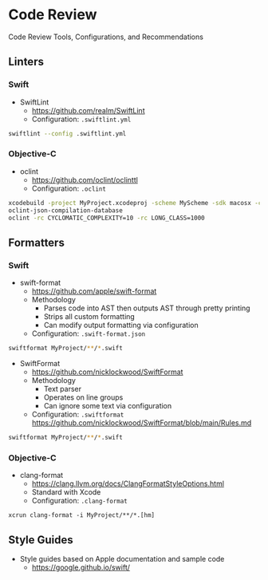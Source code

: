 # Code Review

Code Review Tools, Configurations, and Recommendations

## Linters

### Swift

- SwiftLint
  - https://github.com/realm/SwiftLint
  - Configuration: `.swiftlint.yml`
```bash
swiftlint --config .swiftlint.yml
```

### Objective-C

- oclint
  - https://github.com/oclint/oclinttl
  - Configuration: `.oclint`
```bash
xcodebuild -project MyProject.xcodeproj -scheme MyScheme -sdk macosx -configuration Debug build | xcpretty -r json-compilation-database -o compile_commands.json
oclint-json-compilation-database
oclint -rc CYCLOMATIC_COMPLEXITY=10 -rc LONG_CLASS=1000
```

## Formatters

### Swift

- swift-format
  - https://github.com/apple/swift-format
  - Methodology
    - Parses code into AST then outputs AST through pretty printing
    - Strips all custom formatting
    - Can modify output formatting via configuration
  - Configuration: `.swift-format.json`
```bash
swiftformat MyProject/**/*.swift
```

- SwiftFormat
  - https://github.com/nicklockwood/SwiftFormat
  - Methodology
    - Text parser
    - Operates on line groups
    - Can ignore some text via configuration
  - Configuration: `.swiftformat` https://github.com/nicklockwood/SwiftFormat/blob/main/Rules.md
```bash
swiftformat MyProject/**/*.swift
```

### Objective-C

- clang-format
  - https://clang.llvm.org/docs/ClangFormatStyleOptions.html
  - Standard with Xcode
  - Configuration: `.clang-format`
```
xcrun clang-format -i MyProject/**/*.[hm]
```

## Style Guides

- Style guides based on Apple documentation and sample code
  - https://google.github.io/swift/
